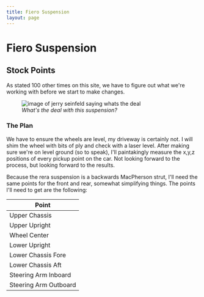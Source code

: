 ```yaml
---
title: Fiero Suspension
layout: page
---
```


# Fiero Suspension

## Stock Points

As stated 100 other times on this site, we have to figure out what we're working with before we start to make changes.

<figure>
  <img src="{{site.url}}/docs/assets/seinfeld.jpg" alt="image of jerry seinfeld saying whats the deal"/>
  <figcaption><em>What's the deal with this suspension?</em></figcaption>
</figure> 

### The Plan

We have to ensure the wheels are level, my driveway is certainly not. I will shim the wheel with bits of ply and check with a laser level. After making sure we're on level ground (so to speak), I'll paintakingly measure the x,y,z positions of every pickup point on the car. Not looking forward to the process, but looking forward to the results.

Because the rera suspension is a backwards MacPherson strut, I'll need the same points for the front and rear, somewhat simplifying things. The points I'll need to get are the following:

| Point |
|-------|
| Upper Chassis |
| Upper Upright |
| Wheel Center |
| Lower Upright |
| Lower Chassis Fore |
| Lower Chassis Aft |
| Steering Arm Inboard |
| Steering Arm Outboard |
